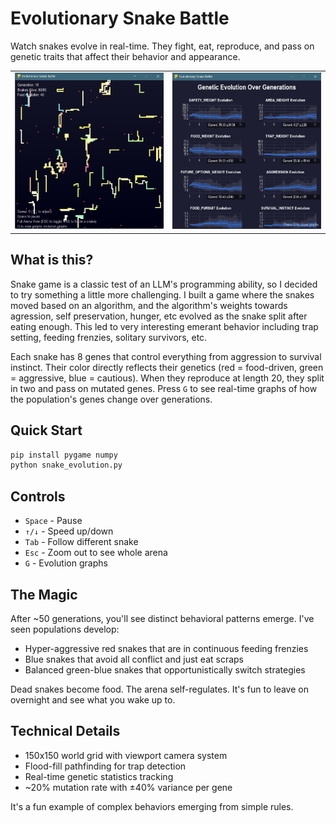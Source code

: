 # Evolutionary Snake Battle

Watch snakes evolve in real-time. They fight, eat, reproduce, and pass on genetic traits that affect their behavior and appearance.

<table>
  <tr>
    <td><img src="./screenshots/snakes.png" alt="Snakes" width="400"/></td>
    <td><img src="./screenshots/stats.png" alt="Stats" width="400"/></td>
  </tr>
</table>

## What is this?

Snake game is a classic test of an LLM's programming ability, so I decided to try something a little more challenging. I built a game where the snakes moved based on an algorithm, and the algorithm's weights towards agression, self preservation, hunger, etc evolved as the snake split after eating enough. This led to very interesting emerant behavior including trap setting, feeding frenzies, solitary survivors, etc.

Each snake has 8 genes that control everything from aggression to survival instinct. Their color directly reflects their genetics (red = food-driven, green = aggressive, blue = cautious). When they reproduce at length 20, they split in two and pass on mutated genes. Press `G` to see real-time graphs of how the population's genes change over generations.

## Quick Start

```bash
pip install pygame numpy
python snake_evolution.py
```

## Controls

- `Space` - Pause
- `↑/↓` - Speed up/down
- `Tab` - Follow different snake
- `Esc` - Zoom out to see whole arena
- `G` - Evolution graphs

## The Magic

After ~50 generations, you'll see distinct behavioral patterns emerge. I've seen populations develop:
- Hyper-aggressive red snakes that are in continuous feeding frenzies
- Blue snakes that avoid all conflict and just eat scraps
- Balanced green-blue snakes that opportunistically switch strategies

Dead snakes become food. The arena self-regulates. It's fun to leave on overnight and see what you wake up to.

## Technical Details

- 150x150 world grid with viewport camera system
- Flood-fill pathfinding for trap detection
- Real-time genetic statistics tracking
- ~20% mutation rate with ±40% variance per gene

It's a fun example of complex behaviors emerging from simple rules.